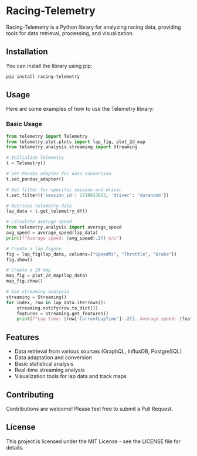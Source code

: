 # Racing-Telemetry

Racing-Telemetry is a Python library for analyzing racing data, providing tools for data retrieval, processing, and visualization.

## Installation

You can install the library using pip:

```bash
pip install racing-telemetry
```

## Usage

Here are some examples of how to use the Telemetry library:

### Basic Usage

```python
from telemetry import Telemetry
from telemetry.plot.plots import lap_fig, plot_2d_map
from telemetry.analysis.streaming import Streaming

# Initialize Telemetry
t = Telemetry()

# Set Pandas adapter for data conversion
t.set_pandas_adapter()

# Set filter for specific session and driver
t.set_filter({'session_id': 1719933663, 'driver': 'durandom'})

# Retrieve telemetry data
lap_data = t.get_telemetry_df()

# Calculate average speed
from telemetry.analysis import average_speed
avg_speed = average_speed(lap_data)
print(f"Average speed: {avg_speed:.2f} m/s")

# Create a lap figure
fig = lap_fig(lap_data, columns=["SpeedMs", "Throttle", "Brake"])
fig.show()

# Create a 2D map
map_fig = plot_2d_map(lap_data)
map_fig.show()

# Use streaming analysis
streaming = Streaming()
for index, row in lap_data.iterrows():
    streaming.notify(row.to_dict())
    features = streaming.get_features()
    print(f"Lap time: {row['CurrentLapTime']:.2f}, Average speed: {features['average_speed'][-1]:.2f}, Coasting time: {features['coasting_time'][-1]:.2f}")
```

## Features

- Data retrieval from various sources (GraphQL, InfluxDB, PostgreSQL)
- Data adaptation and conversion
- Basic statistical analysis
- Real-time streaming analysis
- Visualization tools for lap data and track maps

## Contributing

Contributions are welcome! Please feel free to submit a Pull Request.

## License

This project is licensed under the MIT License - see the LICENSE file for details.
